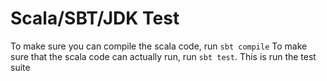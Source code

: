 # Scala/SBT/JDK Test

To make sure you can compile the scala code, run `sbt compile`
To make sure that the scala code can actually run, run `sbt test`. This is run the test suite
